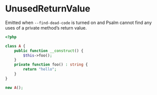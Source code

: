 # UnusedReturnValue

Emitted when `--find-dead-code` is turned on and Psalm cannot find any uses of a private method’s return value.

```php
<?php

class A {
    public function __construct() {
        $this->foo();
    }
    private function foo() : string {
        return "hello";
    }
}

new A();
```
